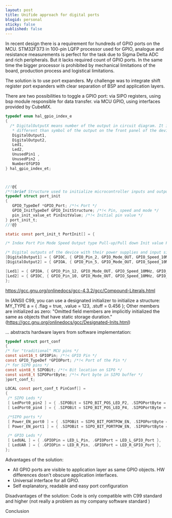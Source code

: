 ```yaml
---
layout: post
title: Unifide approach for digital ports
blogid: personal
sticky: false
published: false
---
```

In recent design there is a requirement for hundreds of GPIO ports on the MCU.
STM32F373 in 100-pin LQFP processor used for GPIO, analogue and resistance measurements is perfect for the task due to Sigma Delta ADC and rich peripherals. But it lacks required count of GPIO ports. In the same time the bigger processor is prohibited by mechanical limitations of the board, production process and logistical limitations.

The solution is to use port expanders. 
My challenge was to integrate shift register port expanders with clear separation of BSP and application layers.

There are two possibilities to toggle a GPIO port:
     via SIPO registers, using bsp module responsible for data transfer. 
     via MCU GPIO, using interfaces provided by CubeMX.
```C
typedef enum hal_gpio_index_e
{
  /* DigitalOutputX means number of the output in circuit diagram. It is
   * different than symbol of the output on the front panel of the device. */
   DigitalOutput1,
   DigitalOutput2,
   Led1,
   Led2,
   UnusedPin1 ,
   UnusedPin2 ,
   NumberOfGPIO
} hal_gpio_index_et;



//!@{
/*!\brief Structure used to initialize microcontroller inputs and outputs. */
typedef struct port_init
{
   GPIO_TypeDef *GPIO_Port; /*!< Port */
   GPIO_InitTypeDef GPIO_InitStructure; /*!< Pin, speed and mode */
   pin_init_value_et PinInitValue; /*!< Initial pin value */
} port_init_t;
//!@}

static const port_init_t PortInit[] = {

/* Index Port Pin Mode Speed Output type Pull-up/Pull down Init value Pin activation state*/

/* Digital outputs of the device with their power supplies and input signals used to check short circuit or overload. */
[DigitalOutput1] = { GPIOC, { GPIO_Pin_2, GPIO_Mode_OUT, GPIO_Speed_10MHz, GPIO_OType_PP, GPIO_PuPd_NOPULL }, PinLow },
[DigitalOutput2] = { GPIOA, { GPIO_Pin_5, GPIO_Mode_OUT, GPIO_Speed_10MHz, GPIO_OType_PP, GPIO_PuPd_NOPULL }, PinLow },

[Led1] = { GPIOA, { GPIO_Pin_12, GPIO_Mode_OUT, GPIO_Speed_10MHz, GPIO_OType_PP, GPIO_PuPd_NOPULL }, PinLow },
[Led2] = { GPIOC, { GPIO_Pin_10, GPIO_Mode_OUT, GPIO_Speed_10MHz, GPIO_OType_PP, GPIO_PuPd_NOPULL }, PinLow },
};
```
https://gcc.gnu.org/onlinedocs/gcc-4.3.2/gcc/Compound-Literals.html

In (ANSI) C99, you can use a designated initializer to initialize a structure:
MY_TYPE a = { .flag = true, .value = 123, .stuff = 0.456 };
Other members are initialized as zero: "Omitted field members are implicitly initialized the same as objects that have static storage duration." (https://gcc.gnu.org/onlinedocs/gcc/Designated-Inits.html)

... abstracts hardware layers from software implementation:

```c
typedef struct port_conf
{
/* for "traditional" MCU pins */
const uint16_t GPIOPin; /*!< GPIO Pin */
const GPIO_TypeDef *GPIOPort; /*!< Port of the Pin */
/* for SIPO pins */
const uint8_t SIPOBit; /*!< Bit location on SIPO */
const uint8_t SIPOPortByte; /*!< Port byte in SIPO buffer */
}port_conf_t;

LOCAL const port_conf_t PinConf[] =
{
 /* SIPO Leds */
 [ LedPort0_pin2 ] = { .SIPOBit = SIPO_BIT_POS_LED_P2, .SIPOPortByte = bsp_ports_Port0 },
 [ LedPort0_pin4 ] = { .SIPOBit = SIPO_BIT_POS_LED_P4, .SIPOPortByte = bsp_ports_Port0 },

 /*SIPO ports */
 [ Power_EN_port0 ] = { .SIPOBit = SIPO_BIT_PORTPOW_EN, .SIPOPortByte = bsp_ports_Port0 },
 [ Power_EN_port1 ] = { .SIPOBit = SIPO_BIT_PORTPOW_EN, .SIPOPortByte = bsp_ports_Port1 },

 /* GPIO Leds */
 [ LedUAL ] = { .GPIOPin = LED_L_Pin, .GPIOPort = LED_L_GPIO_Port },
 [ LedUAR ] = { .GPIOPin = LED_R_Pin, .GPIOPort = LED_R_GPIO_Port },
};
```

Advantages of the solution:
+ All GPIO ports are visible to application layer as same GPIO objects. 
HW differences dosn't obscure application interfaces.
+ Universal interface for all GPIO.
+ Self explanatory, readable and easy port configuration

Disadvantages of the solution:
Code is only compatible with C99 standard and higher (not really a problem as my company software standard )

Conclusion
